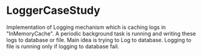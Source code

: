# LoggerCaseStudy

Implementation of Logging mechanism which is caching logs in "InMemoryCache". A periodic background task is running and writing these logs to database or file.
Main idea is trying to Log to database. Logging to file is running only if logging to database fail.
